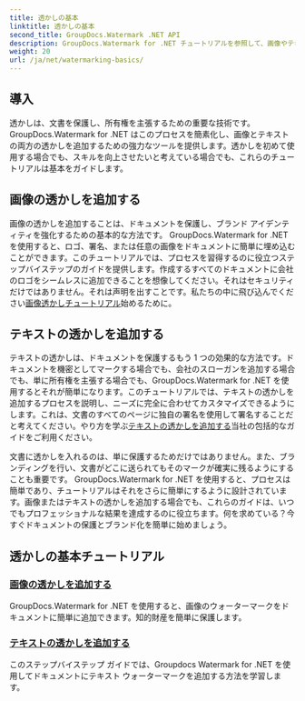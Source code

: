 ```yaml
---
title: 透かしの基本
linktitle: 透かしの基本
second_title: GroupDocs.Watermark .NET API
description: GroupDocs.Watermark for .NET チュートリアルを参照して、画像やテキストのウォーターマークを簡単に追加してください。これらのわかりやすいガイドを使用して文書を保護してください。
weight: 20
url: /ja/net/watermarking-basics/
---
```

## 導入
透かしは、文書を保護し、所有権を主張するための重要な技術です。 GroupDocs.Watermark for .NET はこのプロセスを簡素化し、画像とテキストの両方の透かしを追加するための強力なツールを提供します。透かしを初めて使用する場合でも、スキルを向上させたいと考えている場合でも、これらのチュートリアルは基本をガイドします。

## 画像の透かしを追加する

画像の透かしを追加することは、ドキュメントを保護し、ブランド アイデンティティを強化するための基本的な方法です。 GroupDocs.Watermark for .NET を使用すると、ロゴ、署名、または任意の画像をドキュメントに簡単に埋め込むことができます。このチュートリアルでは、プロセスを習得するのに役立つステップバイステップのガイドを提供します。作成するすべてのドキュメントに会社のロゴをシームレスに追加できることを想像してください。それはセキュリティだけではありません。それは声明を出すことです。私たちの中に飛び込んでください[画像透かしチュートリアル](./add-image-watermark/)始めるために。

## テキストの透かしを追加する

テキストの透かしは、ドキュメントを保護するもう 1 つの効果的な方法です。ドキュメントを機密としてマークする場合でも、会社のスローガンを追加する場合でも、単に所有権を主張する場合でも、GroupDocs.Watermark for .NET を使用するとそれが簡単になります。このチュートリアルでは、テキストの透かしを追加するプロセスを説明し、ニーズに完全に合わせてカスタマイズできるようにします。これは、文書のすべてのページに独自の署名を使用して署名することだと考えてください。やり方を学ぶ[テキストの透かしを追加する](./add-text-watermark/)当社の包括的なガイドをご利用ください。

文書に透かしを入れるのは、単に保護するためだけではありません。また、ブランディングを行い、文書がどこに送られてもそのマークが確実に残るようにすることも重要です。 GroupDocs.Watermark for .NET を使用すると、プロセスは簡単であり、チュートリアルはそれをさらに簡単にするように設計されています。画像またはテキストの透かしを追加する場合でも、これらのガイドは、いつでもプロフェッショナルな結果を達成するのに役立ちます。何を求めている？今すぐドキュメントの保護とブランド化を簡単に始めましょう。

## 透かしの基本チュートリアル
### [画像の透かしを追加する](./add-image-watermark/)
GroupDocs.Watermark for .NET を使用すると、画像のウォーターマークをドキュメントに簡単に追加できます。知的財産を簡単に保護します。
### [テキストの透かしを追加する](./add-text-watermark/)
このステップバイステップ ガイドでは、Groupdocs Watermark for .NET を使用してドキュメントにテキスト ウォーターマークを追加する方法を学習します。